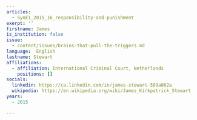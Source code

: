 ```yaml
---
articles:
  - SynE1_2015_16_responsibility-and-punishment
exerpt: ''
firstname: James
is_institution: false
issue:
  - content/issues/brains-that-pull-the-triggers.md
language:  English
lastname: Stewart
affiliations:
  - affiliation: International Criminal Court, Netherlands
    positions: []
socials:
  linkedin: https://ca.linkedin.com/in/james-stewart-589a862a
  wikipedia: https://en.wikipedia.org/wiki/James_Kirkpatrick_Stewart
years:
  - 2015

---
```

